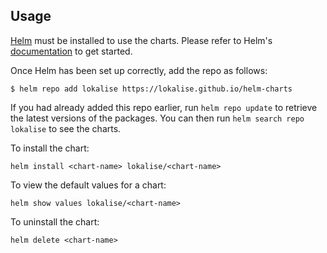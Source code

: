 ## Usage

[Helm](https://helm.sh) must be installed to use the charts.  Please refer to
Helm's [documentation](https://helm.sh/docs) to get started.

Once Helm has been set up correctly, add the repo as follows:

```
$ helm repo add lokalise https://lokalise.github.io/helm-charts
```

If you had already added this repo earlier, run `helm repo update` to retrieve
the latest versions of the packages. You can then run `helm search repo
lokalise` to see the charts.

To install the <chart-name> chart:

    helm install <chart-name> lokalise/<chart-name>

To view the default values for a chart:

    helm show values lokalise/<chart-name>

To uninstall the chart:

    helm delete <chart-name>
